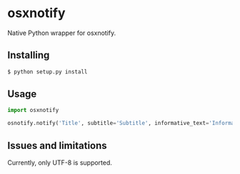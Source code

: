# osxnotify

Native Python wrapper for osxnotify.

## Installing

```sh
$ python setup.py install
```

## Usage

```python
import osxnotify

osnotify.notify('Title', subtitle='Subtitle', informative_text='Informative text')
```

## Issues and limitations

Currently, only UTF-8 is supported.
